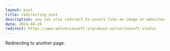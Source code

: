 ```yaml
---
layout: post
title: redirecting post
description: you can also redirect to assets like an image or websites
date: 2024-08-26
redirect: https://www.wolverinesoft.org/about-wolverinesoft-studio
---
```


Redirecting to another page.
